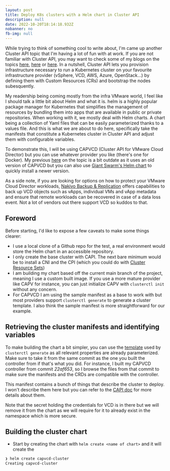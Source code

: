 ```yaml
---
layout: post
title: Deploy K8s clusters with a Helm chart in Cluster API
description: null
date: 2022-10-20T18:14:18.932Z
nobanner: no
fb-img: null
---
```

While trying to think of something cool to write about, I'm came up another Cluster API topic that I'm having a lot of fun with at work. If you are not familiar with Cluster API, you may want to check some of my blogs on the topics [here](https://www.vxav.fr/2022-05-15-cluster-api-with-vmware-cloud-director-10.3-(capvcd),-nsx-t-and-alb/), [here](https://www.vxav.fr/2021-12-07-automatically-install-cni-in-new-kubernetes-cluster-with-cluster-api/) or [here](https://www.vxav.fr/2021-11-21-understanding-kubernetes-cluster-api-provider-vsphere-capv/). In a nutshell, Cluster API lets you provision infrastructure necessary to run a Kubernetes cluster on your favourite infrastructure provider (vSphere, VCD, AWS, Azure, OpenStack...) by defining them with Custom Resources (CRs) and bootstrap the nodes subesquently.

My readership being coming mostly from the infra VMware world, I feel like I should talk a little bit about Helm and what it is. helm is a highly popular package manager for Kubernetes that simplifies the management of resources by bundling them into apps that are available in public or private repositories. When working with it, we mostly deal with Helm charts. A chart being a collection of Yaml files that can be easily parameterized thanks to a values file. And this is what we are about to do here, specifically take the manifests that constitute a Kubernetes cluster in Cluster API and adjust them with configurable variables.

To demonstrate this, I will be using CAPVCD (Cluster API for VMware Cloud Director) but you can use whatever provider you like (there's one for Docker). My previous [here](https://www.vxav.fr/2022-05-15-cluster-api-with-vmware-cloud-director-10.3-(capvcd),-nsx-t-and-alb/) on the topic is a bit outdate as it uses an old version of CAPVCD but you can also use [Giant Swarm's Helm chart](https://github.com/giantswarm/cluster-api-provider-cloud-director-app) to quickly install a newer version.

As a side note, if you are looking for options on how to protect your VMware Cloud Director workloads, [Nakivo Backup & Replication](https://www.nakivo.com/vmware-cloud-director-backup/) offers capabilities to back up VCD objects such as vApps, individual VMs and vApp metadata and ensure that remote workloads can be recovered in case of a data loss event. Not a lot of vendors out there support VCD so kuddos to that.

## Foreword

Before starting, I'd like to expose a few caveats to make some things clearer:

* I use a local clone of a Github repo for the test, a real environment would store the Helm chart in an accessible repository.
* I only create the base cluster with CAPI. The next bare minimum would be to install a CNI and the CPI (which you could do with [Cluster Resource Sets](https://www.vxav.fr/2021-12-07-automatically-install-cni-in-new-kubernetes-cluster-with-cluster-api/))
* I am building my chart based off the current main branch of the project, meaning I use a custom built image. If you use a more mature provider like CAPV for instance, you can just initialize CAPV with `clusterctl init` without any concern.
* For CAPVCD I am using the sample manifest as a base to work with but most providers support `clusterctl generate` to generate a cluster template. I also think the sample manifest is more straightforward for our example.

## Retrieving the cluster manifests and identifying variables

To make building the chart a bit simpler, you can use the [template](https://github.com/vmware/cluster-api-provider-cloud-director/blob/22af653e351f3e788774fa6000658710b3415706/templates/cluster-template-v1.21.8.yaml) used by `clusterctl generate` as all relevant properties are already parameterized. Make sure to take it from the same commit as the one you built the controller from if that's what you did. For instance, I built my CAPVCD controller from commit _22af653_, so I browse the files from that commit to make sure the manifests and the CRDs are compatible with the controller.

This manifest contains a bunch of things that describe the cluster to deploy. I won't describe them here but you can refer to the [CAPI doc](https://cluster-api.sigs.k8s.io/user/concepts.html) for more details about them.

Note that the secret holding the credentials for VCD is in there but we will remove it from the chart as we will require for it to already exist in the namespace which is more secure.

## Building the cluster chart

* Start by creating the chart with `helm create <name of chart>` and it will create the 

``` bash
❯ helm create capvcd-cluster
Creating capvcd-cluster
```